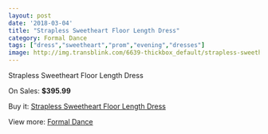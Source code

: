 ```yaml
---
layout: post
date: '2018-03-04'
title: "Strapless Sweetheart Floor Length Dress"
category: Formal Dance
tags: ["dress","sweetheart","prom","evening","dresses"]
image: http://img.transblink.com/6639-thickbox_default/strapless-sweetheart-floor-length-dress.jpg
---
```

Strapless Sweetheart Floor Length Dress

On Sales: **$395.99**
<a href="https://www.transblink.com/en/formal-dance/2144-strapless-sweetheart-floor-length-dress.html"><amp-img layout="responsive" width="600" height="600" src="//img.transblink.com/6639-thickbox_default/strapless-sweetheart-floor-length-dress.jpg" alt="Strapless Sweetheart Floor Length Dress 0" /></a>
<a href="https://www.transblink.com/en/formal-dance/2144-strapless-sweetheart-floor-length-dress.html"><amp-img layout="responsive" width="600" height="600" src="//img.transblink.com/6640-thickbox_default/strapless-sweetheart-floor-length-dress.jpg" alt="Strapless Sweetheart Floor Length Dress 1" /></a>

Buy it: [Strapless Sweetheart Floor Length Dress](https://www.transblink.com/en/formal-dance/2144-strapless-sweetheart-floor-length-dress.html "Strapless Sweetheart Floor Length Dress")

View more: [Formal Dance](https://www.transblink.com/en/6-formal-dance "Formal Dance")